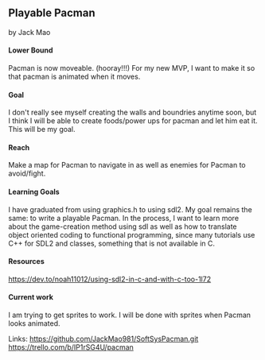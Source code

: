 ##  Playable Pacman
by Jack Mao
#### Lower Bound
Pacman is now moveable. (hooray!!!) For my new MVP, I want to make it so that pacman is animated when it moves.

#### Goal
I don't really see myself creating the walls and boundries anytime soon, but I think I will be able to create foods/power ups for pacman and let him eat it. This will be my goal.


#### Reach
Make a map for Pacman to navigate in as well as enemies for Pacman to avoid/fight.

#### Learning Goals
I have graduated from using graphics.h to using sdl2. My goal remains the same: to write a playable Pacman. In the process, I want to learn more about the game-creation method using sdl as well as how to translate object oriented coding to functional programming, since many tutorials use C++ for SDL2 and classes, something that is not available in C.   

#### Resources
https://dev.to/noah11012/using-sdl2-in-c-and-with-c-too-1l72

#### Current work
I am trying to get sprites to work. I will be done with sprites when Pacman looks animated.

Links:
https://github.com/JackMao981/SoftSysPacman.git
https://trello.com/b/IP1rSG4U/pacman

